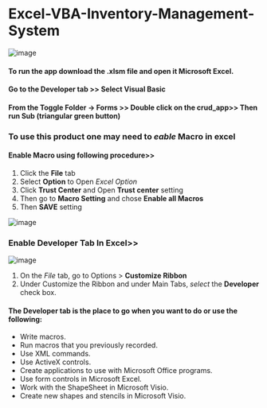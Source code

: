 # Excel-VBA-Inventory-Management-System
![image](https://user-images.githubusercontent.com/11525956/122584231-eb2bc080-d07b-11eb-8a48-91e4c4c18ef2.png)

#### To run the app download the **.xlsm** file and open it Microsoft Excel. 
#### Go to the **Developer** tab >> Select **Visual Basic** 
#### From the **Toggle Folder** -> Forms >> Double click on the **crud_app**>> Then **run Sub** (triangular green button)
### To use this product one may need to *eable* **Macro** in excel 
#### Enable Macro using following procedure>>
1. Click the **File** tab
2. Select **Option** to Open *Excel Option*
3. Click **Trust Center** and Open **Trust center** setting
4. Then go to **Macro Setting** and chose **Enable all Macros**
5. Then **SAVE** setting

![image](https://user-images.githubusercontent.com/11525956/122429347-848f9f80-cfb4-11eb-99c1-ba0ec81c3869.png)

### Enable Developer Tab In Excel>>
![image](https://user-images.githubusercontent.com/11525956/122431325-2cf23380-cfb6-11eb-8c55-d69c44094f67.png)
1. On the *File* tab, go to Options > **Customize Ribbon**
2. Under Customize the Ribbon and under Main Tabs, *select* the **Developer** check box.

#### The Developer tab is the place to go when you want to do or use the following:
- Write macros.
- Run macros that you previously recorded.
- Use XML commands.
- Use ActiveX controls.
- Create applications to use with Microsoft Office programs.
- Use form controls in Microsoft Excel.
- Work with the ShapeSheet in Microsoft Visio.
- Create new shapes and stencils in Microsoft Visio.
